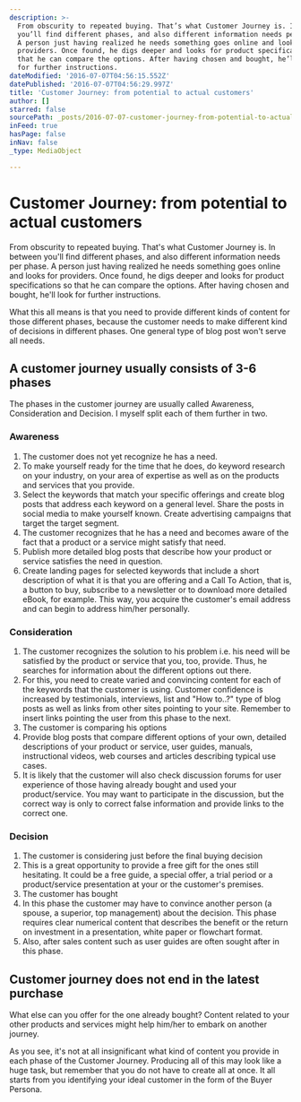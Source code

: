 ```yaml
---
description: >-
  From obscurity to repeated buying. That’s what Customer Journey is. In between
  you’ll find different phases, and also different information needs per phase.
  A person just having realized he needs something goes online and looks for
  providers. Once found, he digs deeper and looks for product specifications so
  that he can compare the options. After having chosen and bought, he’ll look
  for further instructions.
dateModified: '2016-07-07T04:56:15.552Z'
datePublished: '2016-07-07T04:56:29.997Z'
title: 'Customer Journey: from potential to actual customers'
author: []
starred: false
sourcePath: _posts/2016-07-07-customer-journey-from-potential-to-actual-customers.md
inFeed: true
hasPage: false
inNav: false
_type: MediaObject

---
```

# Customer Journey: from potential to actual customers

From obscurity to repeated buying. That's what Customer Journey is. In between you'll find different phases, and also different information needs per phase. A person just having realized he needs something goes online and looks for providers. Once found, he digs deeper and looks for product specifications so that he can compare the options. After having chosen and bought, he'll look for further instructions.

What this all means is that you need to provide different kinds of content for those different phases, because the customer needs to make different kind of decisions in different phases. One general type of blog post won't serve all needs.

## A customer journey usually consists of 3-6 phases

The phases in the customer journey are usually called Awareness, Consideration and Decision. I myself split each of them further in two.

### Awareness

1. The customer does not yet recognize he has a need.
  1. To make yourself ready for the time that he does, do keyword research on your industry, on your area of expertise as well as on the products and services that you provide.
  2. Select the keywords that match your specific offerings and create blog posts that address each keyword on a general level. Share the posts in social media to make yourself known. Create advertising campaigns that target the target segment.
2. The customer recognizes that he has a need and becomes aware of the fact that a product or a service might satisfy that need.
  1. Publish more detailed blog posts that describe how your product or service satisfies the need in question.
  2. Create landing pages for selected keywords that include a short description of what it is that you are offering and a Call To Action, that is, a button to buy, subscribe to a newsletter or to download more detailed eBook, for example. This way, you acquire the customer's email address and can begin to address him/her personally.

### Consideration

1. The customer recognizes the solution to his problem i.e. his need will be satisfied by the product or service that you, too, provide. Thus, he searches for information about the different options out there.
  1. For this, you need to create varied and convincing content for each of the keywords that the customer is using. Customer confidence is increased by testimonials, interviews, list and "How to..?" type of blog posts as well as links from other sites pointing to your site. Remember to insert links pointing the user from this phase to the next.
2. The customer is comparing his options
  1. Provide blog posts that compare different options of your own, detailed descriptions of your product or service, user guides, manuals, instructional videos, web courses and articles describing typical use cases.
  2. It is likely that the customer will also check discussion forums for user experience of those having already bought and used your product/service. You may want to participate in the discussion, but the correct way is only to correct false information and provide links to the correct one.

### Decision

1. The customer is considering just before the final buying decision
  1. This is a great opportunity to provide a free gift for the ones still hesitating. It could be a free guide, a special offer, a trial period or a product/service presentation at your or the customer's premises.
2. The customer has bought
  1. In this phase the customer may have to convince another person (a spouse, a superior, top management) about the decision. This phase requires clear numerical content that describes the benefit or the return on investment in a presentation, white paper or flowchart format.
  2. Also, after sales content such as user guides are often sought after in this phase.

## Customer journey does not end in the latest purchase

What else can you offer for the one already bought? Content related to your other products and services might help him/her to embark on another journey.

As you see, it's not at all insignificant what kind of content you provide in each phase of the Customer Journey. Producing all of this may look like a huge task, but remember that you do not have to create all at once. It all starts from you identifying your ideal customer in the form of the Buyer Persona.